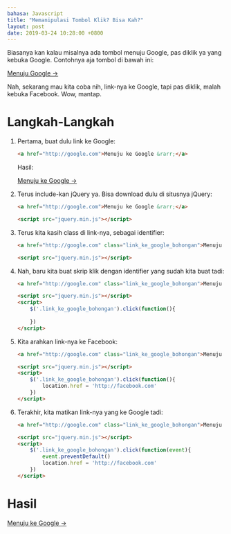 ```yaml
---
bahasa: Javascript
title: "Memanipulasi Tombol Klik? Bisa Kah?"
layout: post
date: 2019-03-24 10:28:00 +0800
---
```


Biasanya kan kalau misalnya ada tombol menuju Google, pas diklik ya yang kebuka Google. Contohnya aja tombol di bawah ini:

[Menuju Google &rarr;](http://google.com)

Nah, sekarang mau kita coba nih, link-nya ke Google, tapi pas diklik, malah kebuka Facebook. Wow, mantap.

# Langkah-Langkah

1. Pertama, buat dulu link ke Google:

	```html
	<a href="http://google.com">Menuju ke Google &rarr;</a>
	```

	Hasil:

	<p><a href="http://google.com">Menuju ke Google &rarr;</a></p>

2. Terus include-kan jQuery ya. Bisa download dulu di situsnya jQuery:

	```html
	<a href="http://google.com">Menuju ke Google &rarr;</a>

	<script src="jquery.min.js"></script>
	```

3. Terus kita kasih class di link-nya, sebagai identifier:

	```html
	<a href="http://google.com" class="link_ke_google_bohongan">Menuju ke Google &rarr;</a>

	<script src="jquery.min.js"></script>
	```

4. Nah, baru kita buat skrip klik dengan identifier yang sudah kita buat tadi:

	```html
	<a href="http://google.com" class="link_ke_google_bohongan">Menuju ke Google &rarr;</a>

	<script src="jquery.min.js"></script>
	<script>
		$('.link_ke_google_bohongan').click(function(){
			
		})
	</script>
	```

5. Kita arahkan link-nya ke Facebook:

	```html
	<a href="http://google.com" class="link_ke_google_bohongan">Menuju ke Google &rarr;</a>

	<script src="jquery.min.js"></script>
	<script>
		$('.link_ke_google_bohongan').click(function(){
			location.href = 'http://facebook.com'	
		})
	</script>
	```

6. Terakhir, kita matikan link-nya yang ke Google tadi:

	```html
	<a href="http://google.com" class="link_ke_google_bohongan">Menuju ke Google &rarr;</a>

	<script src="jquery.min.js"></script>
	<script>
		$('.link_ke_google_bohongan').click(function(event){
			event.preventDefault()
			location.href = 'http://facebook.com'	
		})
	</script>
	```

# Hasil

<p><a href="http://google.com" class="link_ke_google_bohongan">Menuju ke Google &rarr;</a></p>
<script>
	$('.link_ke_google_bohongan').click(function(event){
		event.preventDefault()
		location.href = 'http://facebook.com'	
	})
</script>